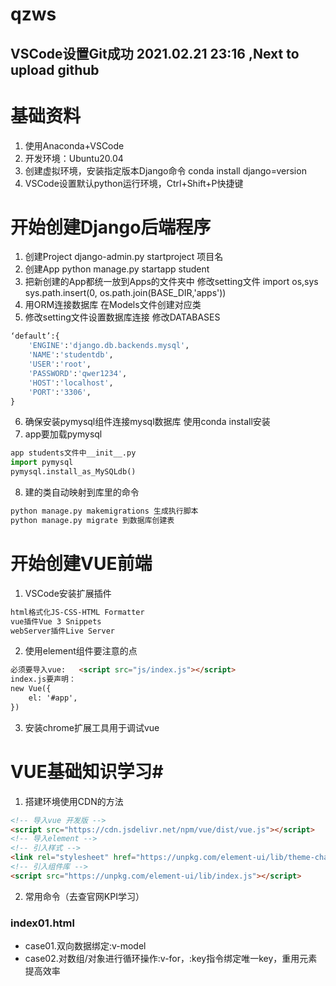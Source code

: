 # qzws

## VSCode设置Git成功 2021.02.21 23:16 ,Next to upload github

# **基础资料**
1. 使用Anaconda+VSCode
2. 开发环境：Ubuntu20.04
3. 创建虚拟环境，安装指定版本Django命令 conda install django=version
4. VSCode设置默认python运行环境，Ctrl+Shift+P快捷键

# **开始创建Django后端程序**
1. 创建Project
django-admin.py startproject 项目名
2. 创建App
python manage.py startapp student
3. 把新创建的App都统一放到Apps的文件夹中
修改setting文件
import os,sys
sys.path.insert(0, os.path.join(BASE_DIR,'apps'))
4. 用ORM连接数据库
在Models文件创建对应类
5. 修改setting文件设置数据库连接
修改DATABASES
```python
‘default’:{
	'ENGINE':'django.db.backends.mysql',
	'NAME':'studentdb',
	'USER':'root',
	'PASSWORD':'qwer1234',
	'HOST':'localhost',
	'PORT':'3306',
}
```
6. 确保安装pymysql组件连接mysql数据库
使用conda install安装
7. app要加载pymysql
```python
app students文件中__init__.py
import pymysql
pymysql.install_as_MySQLdb()
```
8. 建的类自动映射到库里的命令
```python
python manage.py makemigrations 生成执行脚本
python manage.py migrate 到数据库创建表
```

# **开始创建VUE前端**
1. VSCode安装扩展插件
```html
html格式化JS-CSS-HTML Formatter
vue插件Vue 3 Snippets
webServer插件Live Server
```
2. 使用element组件要注意的点
```html
必须要导入vue:	<script src="js/index.js"></script>
index.js要声明：
new Vue({
    el: '#app',
})
```
3. 安装chrome扩展工具用于调试vue  

# **VUE基础知识学习**#
1. 搭建环境使用CDN的方法
```html
<!-- 导入vue 开发版 -->
<script src="https://cdn.jsdelivr.net/npm/vue/dist/vue.js"></script>
<!-- 导入element -->
<!-- 引入样式 -->
<link rel="stylesheet" href="https://unpkg.com/element-ui/lib/theme-chalk/index.css">
<!-- 引入组件库 -->
<script src="https://unpkg.com/element-ui/lib/index.js"></script>
```
2. 常用命令（去查官网KPI学习）
### **index01.html**
+ case01.双向数据绑定:v-model
+ case02.对数组/对象进行循环操作:v-for，:key指令绑定唯一key，重用元素提高效率